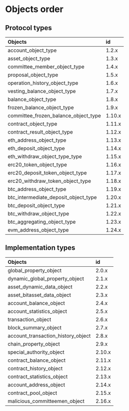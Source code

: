 # Objects order

## Protocol types

| Objects | id |
| :--- | :--- |
|account_object_type|1.2.x|
|asset_object_type|1.3.x|
|committee_member_object_type|1.4.x|
|proposal_object_type|1.5.x|
|operation_history_object_type|1.6.x|
|vesting_balance_object_type|1.7.x|
|balance_object_type|1.8.x|
|frozen_balance_object_type|1.9.x|
|committee_frozen_balance_object_type|1.10.x|
|contract_object_type|1.11.x|
|contract_result_object_type|1.12.x|
|eth_address_object_type|1.13.x|
|eth_deposit_object_type|1.14.x|
|eth_withdraw_object_type_type|1.15.x|
|erc20_token_object_type|1.16.x|
|erc20_deposit_token_object_type|1.17.x|
|erc20_withdraw_token_object_type|1.18.x|
|btc_address_object_type|1.19.x|
|btc_intermediate_deposit_object_type|1.20.x|
|btc_deposit_object_type|1.21.x|
|btc_withdraw_object_type|1.22.x|
|btc_aggregating_object_type|1.23.x|
|evm_address_object_type|1.24.x|

## Implementation types

| Objects | id |
| :--- | :--- |
|global_property_object|2.0.x|
|dynamic_global_property_object|2.1.x|
|asset_dynamic_data_object|2.2.x|
|asset_bitasset_data_object|2.3.x|
|account_balance_object|2.4.x|
|account_statistics_object|2.5.x|
|transaction_object|2.6.x|
|block_summary_object|2.7.x|
|account_transaction_history_object|2.8.x|
|chain_property_object|2.9.x|
|special_authority_object|2.10.x|
|contract_balance_object|2.11.x|
|contract_history_object|2.12.x|
|contract_statistics_object|2.13.x|
|account_address_object|2.14.x|
|contract_pool_object|2.15.x|
|malicious_committeemen_object|2.16.x|